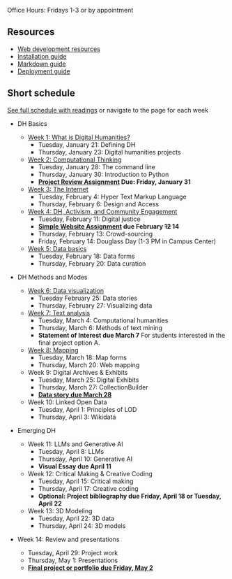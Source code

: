 Office Hours: Fridays 1-3 or by appointment

## Resources

- [Web development resources](resources/web.md)
- [Installation guide](resources/installation.md)
- [Markdown guide](resources/markdown-guide.md)
- [Deployment guide](resources/deployment.md)

## Short schedule

[See full schedule with readings](schedule.md) or navigate to the page for each week
- DH Basics
  - [Week 1: What is Digital Humanities?](wk/01)
  	- Tuesday, January 21: Defining DH
  	- Thursday, January 23: Digital humanities projects
  - [Week 2: Computational Thinking](wk/02)
  	- Tuesday, January 28: The command line
  	- Thursday, January 30: Introduction to Python
  	- **[Project Review Assignment](assignments/review.md) Due: Friday, January 31**
  - [Week 3: The Internet](wk/03)
  	- Tuesday, February 4: Hyper Text Markup Language
  	- Thursday, February 6: Design and Access
  - [Week 4: DH, Activism, and Community Engagement](wk/04)
  	- Tuesday, February 11: Digital justice
  	- **[Simple Website Assignment](assignments/website.md) due February ~~12~~ 14**
  	- Thursday, February 13: Crowd-sourcing
  	- Friday, February 14: Douglass Day (1-3 PM in Campus Center)
  - [Week 5: Data basics](wk/05)
  	- Tuesday, February 18: Data forms
  	- Thursday, February 20: Data curation
- DH Methods and Modes
  - [Week 6: Data visualization](wk/06)
  	- Tuesday February 25: Data stories
  	- Thursday, February 27: Visualizing data
  - [Week 7: Text analysis](wk/07)
  	- Tuesday, March 4: Computational humanities
  	- Thursday, March 6: Methods of text mining
    - **Statement of Interest due March 7** For students interested in the final project option A.
  - [Week 8: Mapping](wk/08)
  	- Tuesday, March 18: Map forms
  	- Thursday, March 20: Web mapping
  - Week 9: Digital Archives & Exhibits
  	- Tuesday, March 25: Digital Exhibits
  	- Thursday, March 27: CollectionBuilder
  	- **[Data story due March 28](assignments/data-essay)**
  - Week 10: Linked Open Data
  	- Tuesday, April 1: Principles of LOD
  	- Thursday, April 3: Wikidata

- Emerging DH
  - Week 11: LLMs and Generative AI
  	- Tuesday, April 8: LLMs
  	- Thursday, April 10: Generative AI
	- **Visual Essay due April 11**
  - Week 12: Critical Making & Creative Coding
  	- Tuesday, April 15: Critical making
  	- Thursday, April 17: Creative coding
  	- **Optional: Project bibliography due Friday, April 18 or Tuesday, April 22**
  - Week 13: 3D Modeling
  	- Tuesday, April 22: 3D data
  	- Thursday, April 24: 3D models
- Week 14: Review and presentations
	- Tuesday, April 29: Project work
	- Thursday, May 1: Presentations
	- [**Final project or portfolio due Friday, May 2**](assignments/final-project)


